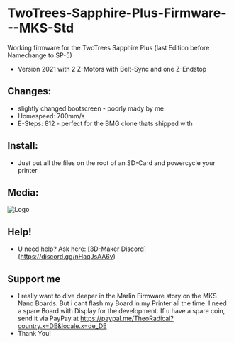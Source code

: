 # TwoTrees-Sapphire-Plus-Firmware---MKS-Std
Working firmware for the TwoTrees Sapphire Plus (last Edition before Namechange to SP-5)
- Version 2021 with 2 Z-Motors with Belt-Sync and one Z-Endstop
## Changes:
- slightly changed bootscreen - poorly mady by me
- Homespeed: 700mm/s
- E-Steps: 812 - perfect for the BMG clone thats shipped with
## Install:
- Just put all the files on the root of an SD-Card and powercycle your printer
## Media:
![Logo](https://i.ibb.co/smhP3tr/logoneu.png)
## Help!
- U need help? Ask here: [3D-Maker Discord] (https://discord.gg/nHaqJsAA6v)
## Support me
- I really want to dive deeper in the Marlin Firmware story on the MKS Nano Boards. But i cant flash my Board in my Printer all the time. I need a spare Board with Display for the development. If u have a spare coin, send it via PayPay at https://paypal.me/TheoRadical?country.x=DE&locale.x=de_DE
- Thank You!
